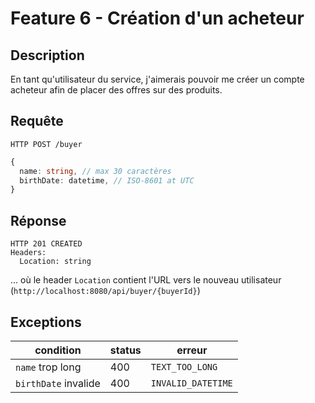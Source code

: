 # Feature 6 - Création d'un acheteur

## Description

En tant qu'utilisateur du service, j'aimerais pouvoir me créer un compte acheteur afin de placer des offres sur des produits.

## Requête

`HTTP POST /buyer`
```ts
{
  name: string, // max 30 caractères
  birthDate: datetime, // ISO-8601 at UTC
}
```

## Réponse

```
HTTP 201 CREATED
Headers:
  Location: string
```

... où le header `Location` contient l'URL vers le nouveau utilisateur (`http://localhost:8080/api/buyer/{buyerId}`)

## Exceptions

| condition            | status | erreur             |
| -------------------- | ------ | ------------------ |
| `name` trop long     | 400    | `TEXT_TOO_LONG`    |
| `birthDate` invalide | 400    | `INVALID_DATETIME` |
